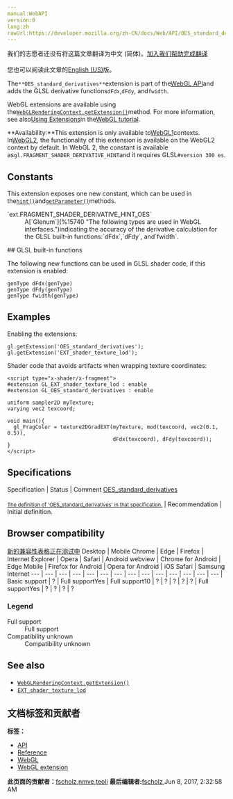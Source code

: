 ```yaml
---
manual:WebAPI
version:0
lang:zh
rawUrl:https://developer.mozilla.org/zh-CN/docs/Web/API/OES_standard_derivatives
---
```




<bdi>我们的志愿者还没有将这篇文章翻译为<bdi>中文 (简体)</bdi>。[加入我们帮助完成翻译](%15738 "")<br></br>您也可以阅读此文章的[English (US)](%10114 "")版。</bdi>






The`**OES_standard_derivatives**`extension is part of the[WebGL API](%9901 "")and adds the GLSL derivative functions`dFdx`,`dFdy`, and`fwidth`.



WebGL extensions are available using the[`WebGLRenderingContext.getExtension()`](%9902 "The WebGLRenderingContext.getExtension() method enables a WebGL extension.")method. For more information, see also[Using Extensions](%9903 "")in the[WebGL tutorial](%9904 "").



**Availability:**This extension is only available to[WebGL1](%9905 "This example demonstrates how to detect a WebGL rendering context and reports the result to the user.")contexts. In[WebGL2](%9906 "The WebGL2RenderingContext interface provides the OpenGL ES 3.0 rendering context for the drawing surface of an HTML <canvas> element."), the functionality of this extension is available on the WebGL2 context by default. In WebGL 2, the constant is available as`gl.FRAGMENT_SHADER_DERIVATIVE_HINT`and it requires GLSL`#version 300 es`.



## Constants<a name="Constants"></a>


This extension exposes one new constant, which can be used in the[`hint()`](%15739 "The WebGLRenderingContext.hint() method of the WebGL API specifies hints for certain behaviors. The interpretation of these hints depend on the implementation.")and[`getParameter()`](%10125 "The WebGLRenderingContext.getParameter() method of the WebGL API returns a value for the passed parameter name.")methods.

<dl><dt>`ext.FRAGMENT_SHADER_DERIVATIVE_HINT_OES`</dt><dd>A[`Glenum`](%15740 "The following types are used in WebGL interfaces.")indicating the accuracy of the derivative calculation for the GLSL built-in functions:`dFdx`,`dFdy`, and`fwidth`.</dd></dl>
## GLSL built-in functions<a name="GLSL_built-in_functions"></a>


The following new functions can be used in GLSL shader code, if this extension is enabled:


```
genType dFdx(genType)
genType dFdy(genType)
genType fwidth(genType)
```

## Examples<a name="Examples"></a>


Enabling the extensions:


```
gl.getExtension('OES_standard_derivatives');
gl.getExtension('EXT_shader_texture_lod');
```


Shader code that avoids artifacts when wrapping texture coordinates:


```
<script type="x-shader/x-fragment">
#extension GL_EXT_shader_texture_lod : enable
#extension GL_OES_standard_derivatives : enable

uniform sampler2D myTexture;
varying vec2 texcoord;

void main(){
  gl_FragColor = texture2DGradEXT(myTexture, mod(texcoord, vec2(0.1, 0.5)), 
                                  dFdx(texcoord), dFdy(texcoord));
}
</script>
```

## Specifications<a name="Specifications"></a>
Specification | Status | Comment 
[OES_standard_derivatives<br></br><small>The definition of &#39;OES_standard_derivatives&#39; in that specification.</small>](%15741 "") | Recommendation | Initial definition. 


## Browser compatibility<a name="Browser_compatibility"></a>
[新的兼容性表格正在测试中<i></i>](%3360 "")
<abbr>Desktop<i></i></abbr> | <abbr>Mobile<i></i></abbr> 
<abbr>Chrome<i></i></abbr> | <abbr>Edge<i></i></abbr> | <abbr>Firefox<i></i></abbr> | <abbr>Internet Explorer<i></i></abbr> | <abbr>Opera<i></i></abbr> | <abbr>Safari<i></i></abbr> | <abbr>Android webview<i></i></abbr> | <abbr>Chrome for Android<i></i></abbr> | <abbr>Edge Mobile<i></i></abbr> | <abbr>Firefox for Android<i></i></abbr> | <abbr>Opera for Android<i></i></abbr> | <abbr>iOS Safari<i></i></abbr> | <abbr>Samsung Internet<i></i></abbr> 
 ---  |  ---  |  ---  |  ---  |  ---  |  ---  |  ---  |  ---  |  ---  |  ---  |  ---  |  ---  |  ---  |  ---  | 
Basic support | <abbr>?</abbr> | <abbr>Full support</abbr>Yes | <abbr>Full support</abbr>10 | <abbr>?</abbr> | <abbr>?</abbr> | <abbr>?</abbr> | <abbr>?</abbr> | <abbr>?</abbr> | <abbr>Full support</abbr>Yes | <abbr>?</abbr> | <abbr>?</abbr> | <abbr>?</abbr> | <abbr>?</abbr> 


### Legend<a name="Legend"></a>
<dl><dt><abbr>Full support</abbr></dt><dd>Full support</dd><dt><abbr>Compatibility unknown</abbr></dt><dd>Compatibility unknown</dd></dl>

## See also<a name="See_also"></a>

* [`WebGLRenderingContext.getExtension()`](%9902 "The WebGLRenderingContext.getExtension() method enables a WebGL extension.")
* [`EXT_shader_texture_lod`](%10096 "The EXT_shader_texture_lod extension is part of the WebGL API and adds additional texture functions to the OpenGL ES Shading Language which provide the shader writer with explicit control of LOD (Level of detail).")



## 文档标签和贡献者
**标签：**
* [API](%50 "")
* [Reference](%3381 "")
* [WebGL](%52 "")
* [WebGL extension](%9914 "")

**此页面的贡献者：**[fscholz](%60 ""),[nmve](%4863 ""),[teoli](%160 "")
**最后编辑者:**[fscholz](%60 ""),<time>Jun 8, 2017, 2:32:58 AM</time>


